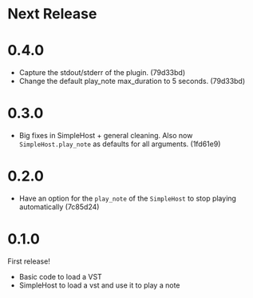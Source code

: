 # Next Release

# 0.4.0

* Capture the stdout/stderr of the plugin. (79d33bd)
* Change the default play_note max_duration to 5 seconds. (79d33bd)

# 0.3.0

* Big fixes in SimpleHost + general cleaning. Also now `SimpleHost.play_note` as defaults for all
  arguments. (1fd61e9)

# 0.2.0

* Have an option for the `play_note` of the `SimpleHost` to stop playing
  automatically (7c85d24)

# 0.1.0

First release!

* Basic code to load a VST
* SimpleHost to load a vst and use it to play a note
